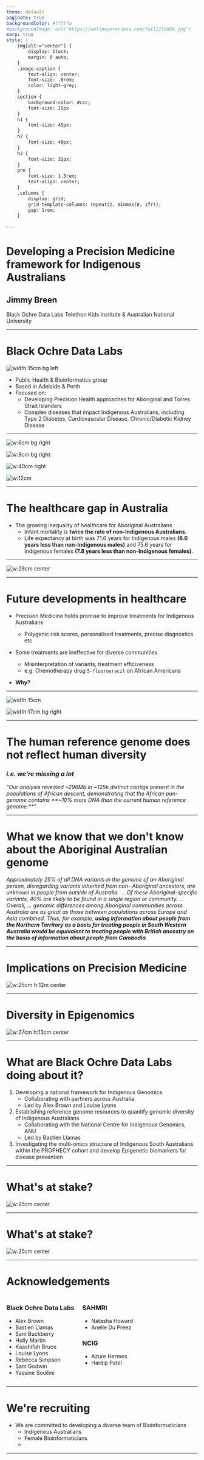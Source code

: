 ```yaml
---
theme: default
paginate: true
backgroundColor: #fffffa
#backgroundImage: url('https://wallpaperaccess.com/full/216866.jpg')
marp: true
style: |
    img[alt~="center"] {
        display: block;
        margin: 0 auto;
    }
    .image-caption {
        text-align: center;
        font-size: .8rem;
        color: light-grey;
    }
    section {
        background-color: #ccc;
        font-size: 25px
    }
    h1 {
        font-size: 45px;
    }
    h2 {
        font-size: 40px;
    }
    h3 {
        font-size: 32px;
    }
    pre {
        font-size: 1.5rem;
        text-align: center;
    }
    .columns {
        display: grid;
        grid-template-columns: repeat(2, minmax(0, 1fr));
        gap: 1rem;
    }
    
---
```


# **Developing a Precision Medicine framework for Indigenous Australians**

## Jimmy Breen 

Black Ochre Data Labs
Telethon Kids Institute & 
Australian National University 

---

# Black Ochre Data Labs

![width:15cm bg left](./figures/group1.jpg)

- Public Health & Bioinformatics group
- Based in Adelaide & Perth
- Focused on: 
    - Developing Precision Health approaches for Aboriginal and Torres Strait Islanders
    - Complex diseases that impact Indigenous Australians, including Type 2 Diabetes, Cardiovascular Disease, Chronic/Diabetic Kidney Disease

---

![w:6cm bg right](https://www.telethonkids.org.au/globalassets/media/images/type-of-image/logos/tki-logo-large.jpg)

![w:9cm bg right](https://brandonbiocatalyst.com/wp-content/uploads/2019/07/33.JCSMR-lock-up-e1562660623739.jpg)

![w:40cm right](https://staff.flinders.edu.au/research/funding/mrff/_jcr_content/content/section_copy/par_1/image_general.coreimg.png/1555562513087/mrff-logo.png)

![w:12cm](https://medicine.unimelb.edu.au/__data/assets/image/0004/3391825/NHMRC-Building-a-healthy-Australia.jpg)

---

# The healthcare gap in Australia

- The growing inequality of healthcare for Aboriginal Australians
    - Infant mortality is **twice the rate of non-Indigenous Australians**.
    - Life expectancy at birth was 71.6 years for Indigenous males **(8.6 years less than non-Indigenous males)** and 75.6 years for Indigenous females **(7.8 years less than non-Indigenous females)**.

---

![w:28cm center](./figures/diabetes-mortality.png)

---

# Future developments in healthcare

- Precision Medicine holds promise to improve treatments for Indigenous Australians
    - Polygenic risk scores, personalised treatments, precise diagnostics etc
- Some treatments are ineffective for diverse communities
    - Misinterpretation of variants, treatment efficiveness
    - e.g. Chemotherapy drug `5-fluorouracil` on African Americans

- **Why?**

<!-- footer: McCollum et al. (2002). _Journal of the National Cancer Institute_ -->

---

![width:15cm ](https://media.springernature.com/lw685/springer-static/image/art%3A10.1186%2Fs12939-016-0450-5/MediaObjects/12939_2016_450_Fig2_HTML.gif)

![width:17cm bg right](./figures/feelings.png)

<!-- footer: "Davy et al. (2016). _International Journal for Equity in Health_" -->

---

# <!--fit--> The human reference genome does not reflect human diversity
### _i.e. we're missing a lot_

_"Our analysis revealed ~296Mb in ~125k distinct contigs present in the populations of African descent, 
demonstrating that the African pan-genome contains **~10% more DNA than the current human reference genome.**"_

<!-- footer: Sherman et al. (2019). _Nature Genetics_ -->


---


# What we know that we don't know about the Aboriginal Australian genome


_Approximately 25% of all DNA variants in the genome of an Aboriginal person, disregarding variants inherited from non- Aboriginal ancestors, are unknown in people from outside of Australia._
...
_Of these Aboriginal-specific variants, 40% are likely to be found in a single region or community._ 
...
_Overall, ... genomic differences among Aboriginal communities across Australia are as great as those between populations across Europe and Asia combined. Thus, for example, **using information about people from the Northern Territory as a basis for treating people in South Western Australia would be equivalent to treating people with British ancestry on the basis of information about people from Cambodia**._


<!-- footer: Easteal et al. (2020). _The American Journal of Human Genetics_ -->
---

# Implications on Precision Medicine

![w:25cm h:12m center](https://media.springernature.com/lw685/springer-static/image/art%3A10.1038%2Fs41588-022-01058-3/MediaObjects/41588_2022_1058_Fig4_HTML.png)

<!-- footer: "Mahajan et al. (2022). _Nature Genetics_" -->

---

# Diversity in Epigenomics

![w:27cm h:13cm center](./figures/missing-diversity-epi.png)

<!-- footer: Breeze et al. (2022). _Nature Genetics_ -->

---

# What are Black Ochre Data Labs doing about it?

1. Developing a national framework for Indigenous Genomics
    - Collaborating with partners across Australia
    - Led by Alex Brown and Louise Lyons
2. Establishing reference genome resources to quanitfy genomic diversity of Indigenous Australians
    - Collaborating with the National Centre for Indigenous Genomics, ANU
    - Led by Bastien Llamas
3. Investigating the multi-omics structure of Indigenous South Australians within the PROPHECY cohort and develop Epigenetic biomarkers for disease prevention 

---

# What's at stake?

![w:25cm center](./figures/pos-slide-trans.png)

<!-- footer: "" -->

---

# What's at stake?

![w:25cm center](./figures/pos-slide-etcher.png)


---

# Acknowledgements

<div class="columns">
<div>

### Black Ochre Data Labs
- Alex Brown
- Bastien Llamas
- Sam Buckberry
- Holly Martin
- Kaashifah Bruce
- Louise Lyons
- Rebecca Simpson
- Sam Godwin
- Yassine Souilmi

</div>
<div>

### SAHMRI
- Natasha Howard
- Anelle Du Preez

### NCIG
- Azure Hermes
- Hardip Patel

</div>
</div>

---

# We're recruiting

- We are committed to developing a diverse team of Bioinformaticians
    - Indigenous Australians
    - Female Bioinformaticians
    - 

---

